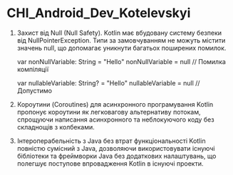 # CHI_Android_Dev_Kotelevskyi
1. Захист від Null (Null Safety). Kotlin має вбудовану систему безпеки від NullPointerException. Типи за замовчуванням не можуть містити значень null, що допомагає уникнути багатьох поширених помилок.

      var nonNullVariable: String = "Hello"
      nonNullVariable = null // Помилка компіляції
      
      var nullableVariable: String? = "Hello"
      nullableVariable = null // Допустимо
2. Короутини (Coroutines) для асинхронного програмування Kotlin пропонує короутини як легковагову альтернативу потокам, спрощуючи написання асинхронного та неблокуючого коду без складнощів з колбеками.
3. Інтероперабельність з Java без втрат функціональності Kotlin повністю сумісний з Java, дозволяючи використовувати існуючі бібліотеки та фреймворки Java без додаткових налаштувань, що полегшує поступове впровадження Kotlin в існуючі проекти.

